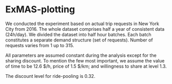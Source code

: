 # ExMAS-plotting

We conducted the experiment based on actual trip requests in New York City from 2016. The whole dataset comprises half a year of consistent data (24h/day). We divided the dataset into half hour batches. Each batch constitutes a separate demand structure (set of requests). Number of requests varies from 1 up to 315.

All parameters are assumed constant during the analysis except for the sharing discount. To mention the few most important, we assume the value of time to be 12.6 $/h, price of 1.5 $/km; and willingness to share at level 1.3. 

The discount level for ride-pooling is 0.32. 
